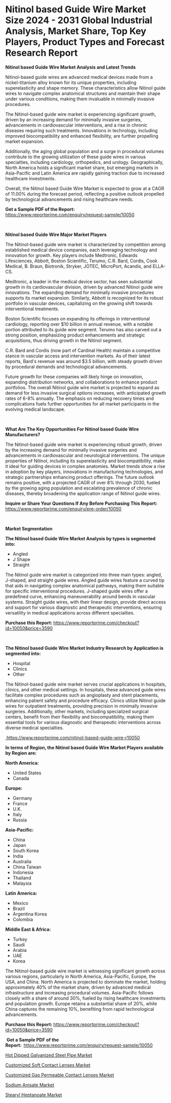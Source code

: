 <p><h1>Nitinol based Guide Wire Market Size 2024 - 2031 Global Industrial Analysis, Market Share, Top Key Players, Product Types and Forecast Research Report</h1></p><p><strong>Nitinol based Guide Wire Market Analysis and Latest Trends</strong></p>
<p><p>Nitinol-based guide wires are advanced medical devices made from a nickel-titanium alloy known for its unique properties, including superelasticity and shape memory. These characteristics allow Nitinol guide wires to navigate complex anatomical structures and maintain their shape under various conditions, making them invaluable in minimally invasive procedures. </p><p>The Nitinol-based guide wire market is experiencing significant growth, driven by an increasing demand for minimally invasive surgeries, advancements in cardiovascular interventions, and a rise in chronic diseases requiring such treatments. Innovations in technology, including improved biocompatibility and enhanced flexibility, are further propelling market expansion. </p><p>Additionally, the aging global population and a surge in procedural volumes contribute to the growing utilization of these guide wires in various specialties, including cardiology, orthopedics, and urology. Geographically, North America holds a significant market share, but emerging markets in Asia-Pacific and Latin America are rapidly gaining traction due to increased healthcare investments. </p><p>Overall, the Nitinol based Guide Wire Market is expected to grow at a CAGR of 11.00% during the forecast period, reflecting a positive outlook propelled by technological advancements and rising healthcare needs.</p></p>
<p><strong>Get a Sample PDF of the Report:&nbsp;</strong> <a href="https://www.reportprime.com/enquiry/request-sample/10050?utm_campaign=1420&utm_medium=2&utm_source=Github&utm_content=ia&utm_term=28112024&utm_id=nitinol-based-guide-wire">https://www.reportprime.com/enquiry/request-sample/10050</a></p>
<p>&nbsp;</p>
<p><strong>Nitinol based Guide Wire Major Market Players</strong></p>
<p><p>The Nitinol-based guide wire market is characterized by competition among established medical device companies, each leveraging technology and innovation for growth. Key players include Medtronic, Edwards Lifesciences, Abbott, Boston Scientific, Terumo, C.R. Bard, Cordis, Cook Medical, B. Braun, Biotronik, Stryker, JOTEC, MicroPort, Acandis, and ELLA-CS.</p><p>Medtronic, a leader in the medical device sector, has seen substantial growth in its cardiovascular division, driven by advanced Nitinol guide wire innovations. The expanding demand for minimally invasive procedures supports its market expansion. Similarly, Abbott is recognized for its robust portfolio in vascular devices, capitalizing on the growing shift towards interventional treatments.</p><p>Boston Scientific focuses on expanding its offerings in interventional cardiology, reporting over $10 billion in annual revenue, with a notable portion attributed to its guide wire segment. Terumo has also carved out a strong position, emphasizing product enhancements and strategic acquisitions, thus driving growth in the Nitinol segment.</p><p>C.R. Bard and Cordis (now part of Cardinal Health) maintain a competitive stance in vascular access and intervention markets. As of their latest reports, Bard's revenue was around $3.5 billion, with steady growth driven by procedural demands and technological advancements.</p><p>Future growth for these companies will likely hinge on innovation, expanding distribution networks, and collaborations to enhance product portfolios. The overall Nitinol guide wire market is projected to expand as demand for less invasive surgical options increases, with anticipated growth rates of 6-8% annually. The emphasis on reducing recovery times and complications fuels further opportunities for all market participants in the evolving medical landscape.</p></p>
<p>&nbsp;</p>
<p><strong>What Are The Key Opportunities For Nitinol based Guide Wire Manufacturers?</strong></p>
<p><p>The Nitinol-based guide wire market is experiencing robust growth, driven by the increasing demand for minimally invasive surgeries and advancements in cardiovascular and neurological interventions. The unique properties of Nitinol, including its superelasticity and biocompatibility, make it ideal for guiding devices in complex anatomies. Market trends show a rise in adoption by key players, innovations in manufacturing technologies, and strategic partnerships enhancing product offerings. The future outlook remains positive, with a projected CAGR of over 8% through 2030, fueled by the growing aging population and escalating prevalence of chronic diseases, thereby broadening the application range of Nitinol guide wires.</p></p>
<p><strong>Inquire or Share Your Questions If Any Before Purchasing This Report:</strong> <a href="https://www.reportprime.com/enquiry/pre-order/10050?utm_campaign=1420&utm_medium=2&utm_source=Github&utm_content=ia&utm_term=28112024&utm_id=nitinol-based-guide-wire">https://www.reportprime.com/enquiry/pre-order/10050</a></p>
<p>&nbsp;</p>
<p><strong>Market Segmentation</strong></p>
<p><strong>The Nitinol based Guide Wire Market Analysis by types is segmented into:</strong></p>
<p><ul><li>Angled</li><li>J Shape</li><li>Straight</li></ul></p>
<p><p>The Nitinol guide wire market is categorized into three main types: angled, J-shaped, and straight guide wires. Angled guide wires feature a curved tip that aids in navigating complex anatomical pathways, making them suitable for specific interventional procedures. J-shaped guide wires offer a predefined curve, enhancing maneuverability around bends in vascular systems. Straight guide wires, with their linear design, provide direct access and support for various diagnostic and therapeutic interventions, ensuring versatility in medical applications across different specialties.</p></p>
<p><strong>Purchase this Report:&nbsp;</strong><a href="https://www.reportprime.com/checkout?id=10050&price=3590&utm_campaign=1420&utm_medium=2&utm_source=Github&utm_content=ia&utm_term=28112024&utm_id=nitinol-based-guide-wire">https://www.reportprime.com/checkout?id=10050&price=3590</a></p>
<p>&nbsp;</p>
<p><strong>The Nitinol based Guide Wire Market Industry Research by Application is segmented into:</strong></p>
<p><ul><li>Hospital</li><li>Clinics</li><li>Other</li></ul></p>
<p><p>The Nitinol-based guide wire market serves crucial applications in hospitals, clinics, and other medical settings. In hospitals, these advanced guide wires facilitate complex procedures such as angioplasty and stent placements, enhancing patient safety and procedure efficacy. Clinics utilize Nitinol guide wires for outpatient treatments, providing precision in minimally invasive surgeries. Additionally, other markets, including specialized surgical centers, benefit from their flexibility and biocompatibility, making them essential tools for various diagnostic and therapeutic interventions across diverse medical specialties.</p></p>
<p><a href="https://www.reportprime.com/nitinol-based-guide-wire-r10050?utm_campaign=1420&utm_medium=2&utm_source=Github&utm_content=ia&utm_term=28112024&utm_id=nitinol-based-guide-wire">&nbsp;https://www.reportprime.com/nitinol-based-guide-wire-r10050</a></p>
<p><strong>In terms of Region, the Nitinol based Guide Wire Market Players available by Region are:</strong></p>
<p>
    <p> <strong> North America: </strong>
        <ul>
            <li>United States</li>
            <li>Canada</li>
        </ul>
        </p> 
    <p> <strong> Europe: </strong>
        <ul>
            <li>Germany</li>
            <li>France</li>
            <li>U.K.</li>
            <li>Italy</li>
            <li>Russia</li>
        </ul>
        </p> 
    <p> <strong> Asia-Pacific: </strong>
        <ul>
            <li>China</li>
            <li>Japan</li>
            <li>South Korea</li>
            <li>India</li>
            <li>Australia</li>
            <li>China Taiwan</li>
            <li>Indonesia</li>
            <li>Thailand</li>
            <li>Malaysia</li>
        </ul>
        </p> 
    <p> <strong> Latin America: </strong>
        <ul>
            <li>Mexico</li>
            <li>Brazil</li>
            <li>Argentina Korea</li>
            <li>Colombia</li>
        </ul>
        </p> 
    <p> <strong> Middle East & Africa: </strong>
        <ul>
            <li>Turkey</li>
            <li>Saudi</li>
            <li>Arabia</li>
            <li>UAE</li>
            <li>Korea</li>
        </ul>
    </p>
    </p>
<p><p>The Nitinol-based guide wire market is witnessing significant growth across various regions, particularly in North America, Asia-Pacific, Europe, the USA, and China. North America is projected to dominate the market, holding approximately 40% of the market share, driven by advanced medical infrastructure and increasing procedural volumes. Asia-Pacific follows closely with a share of around 30%, fueled by rising healthcare investments and population growth. Europe retains a substantial share of 20%, while China captures the remaining 10%, benefiting from rapid technological advancements.</p></p>
<p><strong>Purchase this Report: </strong><a href="https://www.reportprime.com/checkout?id=10050&price=3590&utm_campaign=1420&utm_medium=2&utm_source=Github&utm_content=ia&utm_term=28112024&utm_id=nitinol-based-guide-wire">https://www.reportprime.com/checkout?id=10050&price=3590</a></p>
<p>&nbsp;<strong>Get a Sample PDF of the Report:&nbsp;&nbsp;</strong><a href="https://www.reportprime.com/enquiry/request-sample/10050?utm_campaign=1420&utm_medium=2&utm_source=Github&utm_content=ia&utm_term=28112024&utm_id=nitinol-based-guide-wire">https://www.reportprime.com/enquiry/request-sample/10050</a></p>
<p><strong></strong></p>
<p><p><a href="https://www.linkedin.com/pulse/global-perspectives-hot-dipped-galvanized-steel-pipe-e0xyf?utm_campaign=1420&utm_medium=2&utm_source=Github&utm_content=ia&utm_term=28112024&utm_id=nitinol-based-guide-wire">Hot Dipped Galvanized Steel Pipe Market</a></p><p><a href="https://issuu.com/reportprime-2/docs/customized-soft-contact-lenses-mark_678ce4df8be018?utm_campaign=1420&utm_medium=2&utm_source=Github&utm_content=ia&utm_term=28112024&utm_id=nitinol-based-guide-wire">Customized Soft Contact Lenses Market</a></p><p><a href="https://issuu.com/reportprime-2/docs/customized-gas-permeable-contact-le_445c0e4f6a6f8d?utm_campaign=1420&utm_medium=2&utm_source=Github&utm_content=ia&utm_term=28112024&utm_id=nitinol-based-guide-wire">Customized Gas Permeable Contact Lenses Market</a></p><p><a href="https://www.linkedin.com/pulse/future-innovation-global-sodium-anisate-market-growth-3xytf?utm_campaign=1420&utm_medium=2&utm_source=Github&utm_content=ia&utm_term=28112024&utm_id=nitinol-based-guide-wire">Sodium Anisate Market</a></p><p><a href="https://www.linkedin.com/pulse/strategic-insights-global-stearyl-heptanoate-market-3hv2f?utm_campaign=1420&utm_medium=2&utm_source=Github&utm_content=ia&utm_term=28112024&utm_id=nitinol-based-guide-wire">Stearyl Heptanoate Market</a></p></p>